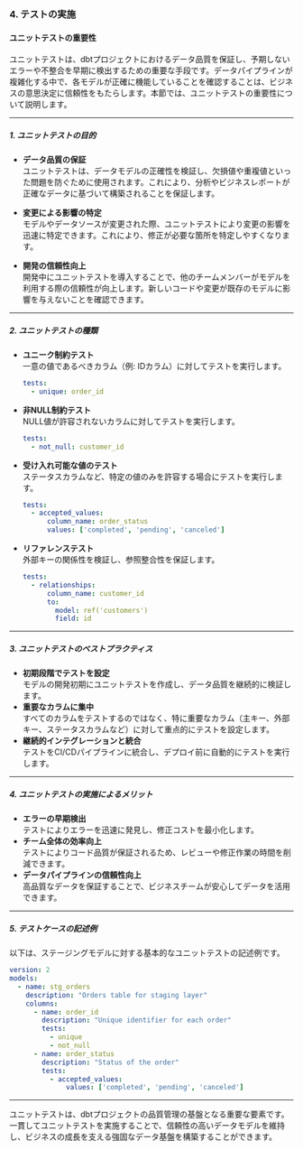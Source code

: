 ### 4. テストの実施

#### ユニットテストの重要性

ユニットテストは、dbtプロジェクトにおけるデータ品質を保証し、予期しないエラーや不整合を早期に検出するための重要な手段です。データパイプラインが複雑化する中で、各モデルが正確に機能していることを確認することは、ビジネスの意思決定に信頼性をもたらします。本節では、ユニットテストの重要性について説明します。

---

##### 1. **ユニットテストの目的**
- **データ品質の保証**  
  ユニットテストは、データモデルの正確性を検証し、欠損値や重複値といった問題を防ぐために使用されます。これにより、分析やビジネスレポートが正確なデータに基づいて構築されることを保証します。

- **変更による影響の特定**  
  モデルやデータソースが変更された際、ユニットテストにより変更の影響を迅速に特定できます。これにより、修正が必要な箇所を特定しやすくなります。

- **開発の信頼性向上**  
  開発中にユニットテストを導入することで、他のチームメンバーがモデルを利用する際の信頼性が向上します。新しいコードや変更が既存のモデルに影響を与えないことを確認できます。

---

##### 2. **ユニットテストの種類**
- **ユニーク制約テスト**  
  一意の値であるべきカラム（例: IDカラム）に対してテストを実行します。
  ```yaml
  tests:
    - unique: order_id
  ```

- **非NULL制約テスト**  
  NULL値が許容されないカラムに対してテストを実行します。
  ```yaml
  tests:
    - not_null: customer_id
  ```

- **受け入れ可能な値のテスト**  
  ステータスカラムなど、特定の値のみを許容する場合にテストを実行します。
  ```yaml
  tests:
    - accepted_values:
        column_name: order_status
        values: ['completed', 'pending', 'canceled']
  ```

- **リファレンステスト**  
  外部キーの関係性を検証し、参照整合性を保証します。
  ```yaml
  tests:
    - relationships:
        column_name: customer_id
        to:
          model: ref('customers')
          field: id
  ```

---

##### 3. **ユニットテストのベストプラクティス**
- **初期段階でテストを設定**  
  モデルの開発初期にユニットテストを作成し、データ品質を継続的に検証します。
- **重要なカラムに集中**  
  すべてのカラムをテストするのではなく、特に重要なカラム（主キー、外部キー、ステータスカラムなど）に対して重点的にテストを設定します。
- **継続的インテグレーションと統合**  
  テストをCI/CDパイプラインに統合し、デプロイ前に自動的にテストを実行します。

---

##### 4. **ユニットテストの実施によるメリット**
- **エラーの早期検出**  
  テストによりエラーを迅速に発見し、修正コストを最小化します。
- **チーム全体の効率向上**  
  テストによりコード品質が保証されるため、レビューや修正作業の時間を削減できます。
- **データパイプラインの信頼性向上**  
  高品質なデータを保証することで、ビジネスチームが安心してデータを活用できます。

---

##### 5. **テストケースの記述例**
以下は、ステージングモデルに対する基本的なユニットテストの記述例です。

```yaml
version: 2
models:
  - name: stg_orders
    description: "Orders table for staging layer"
    columns:
      - name: order_id
        description: "Unique identifier for each order"
        tests:
          - unique
          - not_null
      - name: order_status
        description: "Status of the order"
        tests:
          - accepted_values:
              values: ['completed', 'pending', 'canceled']
```

---

ユニットテストは、dbtプロジェクトの品質管理の基盤となる重要な要素です。一貫してユニットテストを実施することで、信頼性の高いデータモデルを維持し、ビジネスの成長を支える強固なデータ基盤を構築することができます。